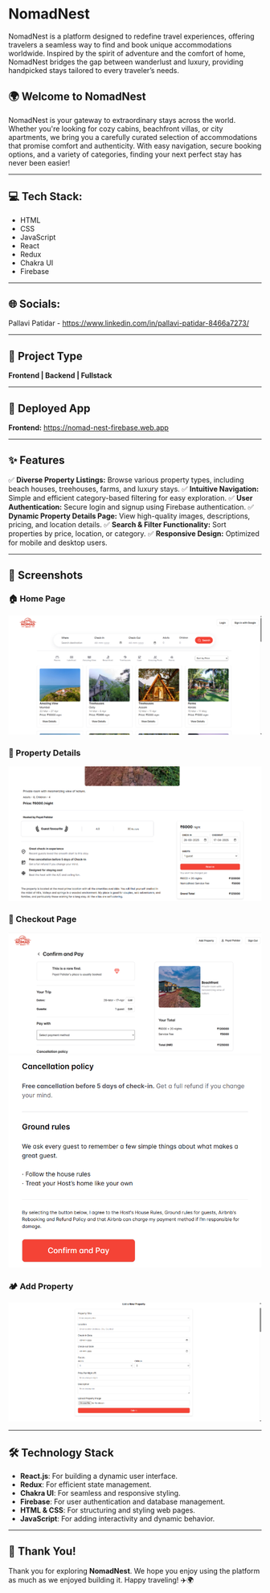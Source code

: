 # NomadNest

NomadNest is a platform designed to redefine travel experiences, offering travelers a seamless way to find and book unique accommodations worldwide. Inspired by the spirit of adventure and the comfort of home, NomadNest bridges the gap between wanderlust and luxury, providing handpicked stays tailored to every traveler’s needs.

## 🌍 Welcome to NomadNest

NomadNest is your gateway to extraordinary stays across the world. Whether you're looking for cozy cabins, beachfront villas, or city apartments, we bring you a carefully curated selection of accommodations that promise comfort and authenticity. With easy navigation, secure booking options, and a variety of categories, finding your next perfect stay has never been easier!

---

## 💻 Tech Stack:
- HTML
- CSS
- JavaScript
- React
- Redux
- Chakra UI
- Firebase

---

## 🌐 Socials:
Pallavi Patidar - https://www.linkedin.com/in/pallavi-patidar-8466a7273/

---

## 🚀 Project Type
**Frontend | Backend | Fullstack**

---

## 🔗 Deployed App
**Frontend:** https://nomad-nest-firebase.web.app


---

## ✨ Features
✅ **Diverse Property Listings:** Browse various property types, including beach houses, treehouses, farms, and luxury stays.
✅ **Intuitive Navigation:** Simple and efficient category-based filtering for easy exploration.
✅ **User Authentication:** Secure login and signup using Firebase authentication.
✅ **Dynamic Property Details Page:** View high-quality images, descriptions, pricing, and location details.
✅ **Search & Filter Functionality:** Sort properties by price, location, or category.
✅ **Responsive Design:** Optimized for mobile and desktop users.

---

## 📸 Screenshots
### 🏠 Home Page
![Home Page](src/assets/screenshots/ScreeShot1.png)

### 🏡 Property Details
![Property Details](src/assets/screenshots/ScreeShot2.png)

### 🛒 Checkout Page
![Checkout Page](src/assets/screenshots/ScreeShot3.png)
![Confirm and Pay](src/assets/screenshots/ScreeShot4.png)

### 🏕️ Add Property
![Add Property](src/assets/screenshots/ScreeShot5.png)

---

## 🛠️ Technology Stack
- **React.js**: For building a dynamic user interface.
- **Redux**: For efficient state management.
- **Chakra UI**: For seamless and responsive styling.
- **Firebase**: For user authentication and database management.
- **HTML & CSS**: For structuring and styling web pages.
- **JavaScript**: For adding interactivity and dynamic behavior.

---

## 🙌 Thank You!
Thank you for exploring **NomadNest**. We hope you enjoy using the platform as much as we enjoyed building it. Happy traveling! ✈️🌍

